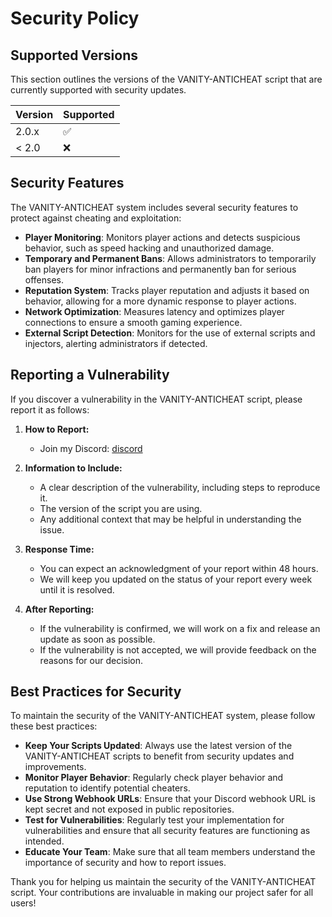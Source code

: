 # Security Policy

## Supported Versions

This section outlines the versions of the VANITY-ANTICHEAT script that are currently supported with security updates.

| Version   | Supported          |
|-----------|--------------------|
| 2.0.x     | :white_check_mark: |
| < 2.0     | :x:                |

## Security Features

The VANITY-ANTICHEAT system includes several security features to protect against cheating and exploitation:

- **Player Monitoring**: Monitors player actions and detects suspicious behavior, such as speed hacking and unauthorized damage.
- **Temporary and Permanent Bans**: Allows administrators to temporarily ban players for minor infractions and permanently ban for serious offenses.
- **Reputation System**: Tracks player reputation and adjusts it based on behavior, allowing for a more dynamic response to player actions.
- **Network Optimization**: Measures latency and optimizes player connections to ensure a smooth gaming experience.
- **External Script Detection**: Monitors for the use of external scripts and injectors, alerting administrators if detected.

## Reporting a Vulnerability

If you discover a vulnerability in the VANITY-ANTICHEAT script, please report it as follows:

1. **How to Report:**
   - Join my Discord: [discord](https://discord.gg/fWhAMydGj9)

2. **Information to Include:**
   - A clear description of the vulnerability, including steps to reproduce it.
   - The version of the script you are using.
   - Any additional context that may be helpful in understanding the issue.

3. **Response Time:**
   - You can expect an acknowledgment of your report within 48 hours.
   - We will keep you updated on the status of your report every week until it is resolved.

4. **After Reporting:**
   - If the vulnerability is confirmed, we will work on a fix and release an update as soon as possible.
   - If the vulnerability is not accepted, we will provide feedback on the reasons for our decision.

## Best Practices for Security

To maintain the security of the VANITY-ANTICHEAT system, please follow these best practices:

- **Keep Your Scripts Updated**: Always use the latest version of the VANITY-ANTICHEAT scripts to benefit from security updates and improvements.
- **Monitor Player Behavior**: Regularly check player behavior and reputation to identify potential cheaters.
- **Use Strong Webhook URLs**: Ensure that your Discord webhook URL is kept secret and not exposed in public repositories.
- **Test for Vulnerabilities**: Regularly test your implementation for vulnerabilities and ensure that all security features are functioning as intended.
- **Educate Your Team**: Make sure that all team members understand the importance of security and how to report issues.

Thank you for helping us maintain the security of the VANITY-ANTICHEAT script. Your contributions are invaluable in making our project safer for all users!
